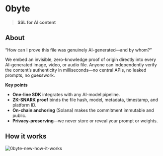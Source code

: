 # 0byte

> **SSL for AI content**

## About

“How can I prove this file was genuinely AI-generated—and by whom?”

We embed an invisible, zero-knowledge proof of origin directly into every AI-generated image, video, or audio file. Anyone can independently verify the content’s authenticity in milliseconds—no central APIs, no leaked prompts, no guesswork.

**Key points**

- **One-line SDK** integrates with any AI-model pipeline.  
- **ZK-SNARK proof** binds the file hash, model, metadata, timestamp, and platform ID.  
- **On-chain anchoring** (Solana) makes the commitment immutable and public.  
- **Privacy-preserving**—we never store or reveal your prompt or weights.

## How it works

![0byte-new-how-it-works](https://github.com/user-attachments/assets/8ce8a148-5084-4b86-ba2a-e645da39fa32)
